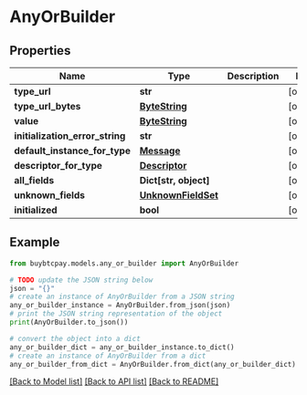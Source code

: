 # AnyOrBuilder


## Properties

Name | Type | Description | Notes
------------ | ------------- | ------------- | -------------
**type_url** | **str** |  | [optional] 
**type_url_bytes** | [**ByteString**](ByteString.md) |  | [optional] 
**value** | [**ByteString**](ByteString.md) |  | [optional] 
**initialization_error_string** | **str** |  | [optional] 
**default_instance_for_type** | [**Message**](Message.md) |  | [optional] 
**descriptor_for_type** | [**Descriptor**](Descriptor.md) |  | [optional] 
**all_fields** | **Dict[str, object]** |  | [optional] 
**unknown_fields** | [**UnknownFieldSet**](UnknownFieldSet.md) |  | [optional] 
**initialized** | **bool** |  | [optional] 

## Example

```python
from buybtcpay.models.any_or_builder import AnyOrBuilder

# TODO update the JSON string below
json = "{}"
# create an instance of AnyOrBuilder from a JSON string
any_or_builder_instance = AnyOrBuilder.from_json(json)
# print the JSON string representation of the object
print(AnyOrBuilder.to_json())

# convert the object into a dict
any_or_builder_dict = any_or_builder_instance.to_dict()
# create an instance of AnyOrBuilder from a dict
any_or_builder_from_dict = AnyOrBuilder.from_dict(any_or_builder_dict)
```
[[Back to Model list]](../README.md#documentation-for-models) [[Back to API list]](../README.md#documentation-for-api-endpoints) [[Back to README]](../README.md)



